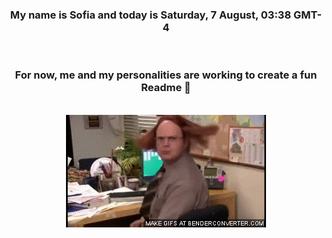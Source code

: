 


<div align="center">
<h3 >My name is Sofia and today is Saturday, 7 August, 03:38 GMT-4</h3><br>
<h3 >For now, me and my personalities are working to create a fun Readme 👋
</h3><br>
<img src='img/dwight.gif' alt='working...'/>
</div>
